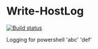 
# Write-HostLog

[![Build status](https://ci.appveyor.com/api/projects/status/p7wky64k67s9avf1?svg=true)](https://ci.appveyor.com/project/qlikq/write-hostlog)

Logging for powershell
'abc'
'def'
